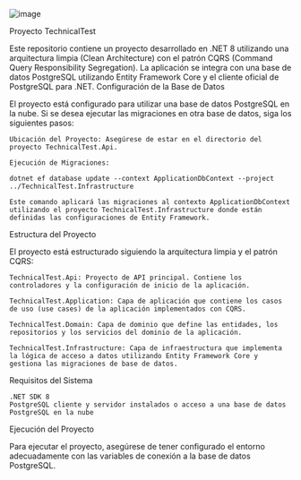 ![image](https://github.com/jenriatalaya/TechnicalTest/assets/81283568/067736bf-9def-41f3-ab66-317bf538e0b9)

Proyecto TechnicalTest

Este repositorio contiene un proyecto desarrollado en .NET 8 utilizando una arquitectura limpia (Clean Architecture) con el patrón CQRS (Command Query Responsibility Segregation). La aplicación se integra con una base de datos PostgreSQL utilizando Entity Framework Core y el cliente oficial de PostgreSQL para .NET.
Configuración de la Base de Datos

El proyecto está configurado para utilizar una base de datos PostgreSQL en la nube. Si se desea ejecutar las migraciones en otra base de datos, siga los siguientes pasos:

    Ubicación del Proyecto: Asegúrese de estar en el directorio del proyecto TechnicalTest.Api.

    Ejecución de Migraciones:

    dotnet ef database update --context ApplicationDbContext --project ../TechnicalTest.Infrastructure

    Este comando aplicará las migraciones al contexto ApplicationDbContext utilizando el proyecto TechnicalTest.Infrastructure donde están definidas las configuraciones de Entity Framework.

Estructura del Proyecto

El proyecto está estructurado siguiendo la arquitectura limpia y el patrón CQRS:

    TechnicalTest.Api: Proyecto de API principal. Contiene los controladores y la configuración de inicio de la aplicación.

    TechnicalTest.Application: Capa de aplicación que contiene los casos de uso (use cases) de la aplicación implementados con CQRS.

    TechnicalTest.Domain: Capa de dominio que define las entidades, los repositorios y los servicios del dominio de la aplicación.

    TechnicalTest.Infrastructure: Capa de infraestructura que implementa la lógica de acceso a datos utilizando Entity Framework Core y gestiona las migraciones de base de datos.

Requisitos del Sistema

    .NET SDK 8
    PostgreSQL cliente y servidor instalados o acceso a una base de datos PostgreSQL en la nube

Ejecución del Proyecto

Para ejecutar el proyecto, asegúrese de tener configurado el entorno adecuadamente con las variables de conexión a la base de datos PostgreSQL.

